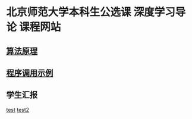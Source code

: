 # 北京师范大学本科生公选课 **深度学习导论** 课程网站
## [算法原理](/Algorithmic_Principle/Algorithmic_Principle.md)
## [程序调用示例](/program/program.html)
## 学生汇报
[test](test.html)
[test2](https://nbviewer.jupyter.org/urls/jichaoinbnu.github.io/test2.ipynb)